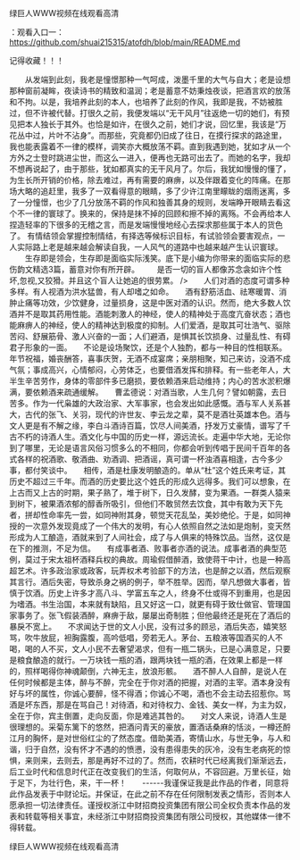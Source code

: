 绿巨人WWW视频在线观看高清

：观看入口一：https://github.com/shuai215315/atofdh/blob/main/README.md


记得收藏！！！



　　从发端到此刻，我老是憧憬那种一气呵成，泼墨千里的大气与自大；老是设想那种窗前凝眸，夜读诗书的精致和温润；老是蓄意不妨秉烛夜谈，把酒言欢的放荡和不拘。以是，我培养此刻的本人，也培养了此刻的作风，我即是我，不妨被胜过，但不许被代替。打很久之前，我便发端以“无干风月”往返绝一切的她们，有预见把本人独长于其外。也恰是如许，在很久之前，她们才说，回忆里，我该是“万花丛中过，片叶不沾身”。而那些，究竟都仍旧成了往日，在摸行探求的路途里，我也能表露着不一律的模样，调笑亦大概放荡不羁。直到我遇到她，犹如才从一个方外之士登时跳进尘世，而这么一进入，便再也无路可出去了。而她的名字，我却不想再说起了，由于那些，犹如都真实的无干风月了。尔后，我犹如慢慢的懂了，为生长所开销的价格，除去难过，再有需要的麻痹，以及伴跟着变化的阵痛。在那场大略的追赶里，我多了一双看得意的眼睛，多了少许江南里矇眬的烟雨迷离，多了一分憧憬，也少了几分放荡不羁的作风和独善其身的规则，发端睁开眼睛去看这个不一律的寰球了。换来的，保持是抹不掉的回顾和擦不掉的离殇。不会再给本人捏造轻率的下很多的无稽之言，而是发端慢慢地经心去探求那些属于本人的货色了。
有情结领会掌握控制情结，有择选等候标识目标，有试验领会要害观点，一人实际路上老是越来越会解读自我，一人风气的道路中也越来越产生认识寰球。
　　生存即是领会，生存即是面临实际浅笑。底下是小编为你带来的面临实际的悲伤韵文精选3篇，蓄意对你有所开辟。
　　是否一切的盲人都像苏念衾如许个性坏,忽视,又狡猾。并且这个盲人让她追的很劳累。
/>　　人们对酒的态度可谓多种多样。有人视酒为洪水猛兽，有人却嗜之如命。　　酒有舒筋活血、祛寒暖胃、消肿止痛等功效，少饮健身，过量损身，这是中医对酒的认识。然而，绝大多数人饮酒并不是取其药用性能。酒能刺激人的神经，使人的精神处于高度亢奋状态；酒也能麻痹人的神经，使人的精神达到极度的抑制。人们爱酒，是取其可壮浩气、驱除苦闷、舒展筋骨、激人兴奋的一面；人们避酒，是惧其长饮损身、过量乱性、有碍君子形象的一面。　　不论是设场聚饮，还是个人独酌，都与一种目的性相联系。年节祝福，婚丧酬答，喜事庆贺，无酒不成宴席；亲朋相聚，知己来访，没酒不成气氛；事成高兴，心情郁闷，心劳体乏，也要借酒发挥和排释。有一些老年人，大半生辛苦劳作，身体的零部件多已磨损，要依赖酒来启动维持；内心的苦水淤积爆满，要依赖酒来疏通缓解。　　曹孟德说：对酒当歌，人生几何？譬如朝露，去日苦多。作为一代枭雄的大政治家、大军事家，也会发出如此感慨。酒与军人关系甚大，古代的张飞、关羽，现代的许世友、李云龙之辈，莫不是酒壮英雄本色。酒与文人更是有不解之缘，李白斗酒诗百篇，饮尽人间美酒，抒发万丈豪情，谱写了千古不朽的诗酒人生。酒文化与中国的历史一样，源远流长。走遍中华大地，无论你到了哪里，无论是语言风俗习惯多么的不相同，你都会听到传唱于民间千百年的各式各样的祝酒歌、敬酒曲、劝酒调、把酒谣，真可谓一杯浊酒喜相逢，古今多少事，都付笑谈中。　　相传，酒是杜康发明酿造的。单从“杜”这个姓氏来考证，其历史不超过三千年。而酒的历史要比这个姓氏的形成久远得多。我们可以想象，在上古而又上古的时期，果子熟了，堆于树下，日久发酵，变为果酒。一群类人猿来到树下，被果酒浓郁的醇香所吸引，但他们不敢贸然去饮食，其中有敢为天下先者，拼却性命率先一尝，如同神附其身，顿觉天花乱坠，美妙绝伦。于是，如同神授的一次意外发现竟成了一个伟大的发明，有心人依照自然之法如是炮制，变天然形成为人工酿造，酒就来到了人间社会，成了与人俱来的特殊饮品。当然，这仅是在下的推测，不足为信。　　有成事者酒、败事者亦酒的说法。成事者酒的典型范例，莫过于宋太祖杯酒释兵权的典故。周瑜假借醉酒，致使蒋干中计，也是一种高超艺术。许多政治家或政客，玩弄权术考验部下的方法，也是醉之以酒，然后观察其言行。酒后失密，导致杀身之祸的例子，举不胜举。因而，举凡想做大事者，皆慎于饮酒。历史上许多才高八斗、学富五车之人，终身不仕或得不到重用，也是因为嗜酒。书生治国，本来就有缺陷，且又好这一口，就更有碍于致仕做官、管理国家事务了。张飞假装酒醉，麻痹于敌，屡屡出奇制胜；但他最终还是死在了酒后的暴戾不宽上。　　不求闻达于世的文人小民，没有过多的顾忌，酒后失态，嬉笑怒骂，吹牛放屁，袒胸露腹，高吟低唱，旁若无人。茅台、五粮液等国酒买的人不喝，喝的人不买，文人小民不去奢望渴求，但有一瓶二锅头，已是心满意足，只要是粮食酿造的就行。一万块钱一瓶的酒，跟两块钱一瓶的酒，在效果上都是一样的，照样喝得你神魂颠倒，六神无主，放浪形骸。　　酒不醉人人自醉，是说人在任何时候都是主体，醉与不醉，完全在于你对酒的把握，对酒的主宰。酒本身没有好与坏的属性，你诚心要醉，怪不得酒；你诚心不喝，酒也不会主动去招惹你。骂酒是坏东西，那是在骂自己！对待酒，和对待权力、金钱、美女一样，为主为奴，全在于你，宾主倒置，走向反面，你是难逃其咎的。　　对文人来说，诗酒人生是很理想的。采菊东篱下的悠然，把酒问青天的豪放，置酒话桑麻的恬淡，一樽还酹江月的胸怀，是对世俗红尘的了然态度。借助美酒，寄情山水，与世无争，与人和谐，归于自然，没有怀才不遇的的愤懑，没有患得患失的灰冷，没有生老病死的惊惧，来则来，去则去，那是再好不过的了。然而，农耕时代已经离我们渐渐远去，后工业时代和信息时代正在改变我们的生活，何取何从，不容回避。万里长征，始于足下，为壮行色，来，干一杯！　　------我谨保证我是此作品的作者，同意将此作品发表于中财论坛。并保证，在此之前不存在任何限制发表之情形，否则本人愿承担一切法律责任。谨授权浙江中财招商投资集团有限公司全权负责本作品的发表和转载等相关事宜，未经浙江中财招商投资集团有限公司授权，其他媒体一律不得转载。







绿巨人WWW视频在线观看高清
